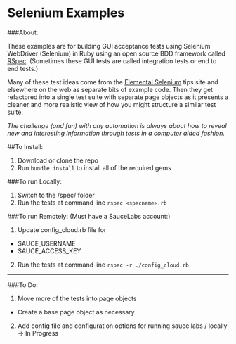 # Selenium Examples

###About:

These examples are for building GUI acceptance tests using Selenium WebDriver (Selenium) in Ruby using an open source BDD framework called [RSpec](http://rspec.info/). (Sometimes these GUI tests are called integration tests or end to end tests.)

Many of these test ideas come from the [Elemental Selenium](http://elementalselenium.com/) tips site and elsewhere on the web as separate bits of example code. Then they get refactored into a single test suite with separate page objects as it presents a cleaner and more realistic view of how you might structure a similar test suite.

_The challenge (and fun) with any automation is always about how to reveal new and interesting information through tests in a computer aided fashion._

##To Install:

1. Download or clone the repo
2. Run `bundle install` to install all of the required gems

###To run Locally:

1. Switch to the /spec/ folder
2. Run the tests at command line ```rspec <specname>.rb```

###To run Remotely:
(Must have a SauceLabs account:)

1. Update config_cloud.rb file for
  - SAUCE_USERNAME
  - SAUCE_ACCESS_KEY
2. Run the tests at command line ```rspec -r ./config_cloud.rb```

---

###To Do:
1. Move more of the tests into page objects
  - Create a base page object as necessary
2. Add config file and configuration options for running sauce labs / locally -> In Progress
